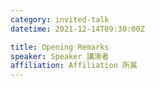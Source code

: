 ```yaml
---
category: invited-talk
datetime: 2021-12-14T09:30:00Z

title: Opening Remarks
speaker: Speaker 講演者
affiliation: Affiliation 所属
---
```


